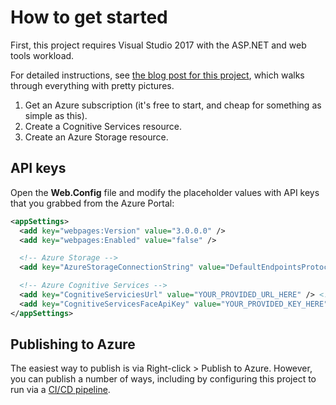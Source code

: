 # How to get started

First, this project requires Visual Studio 2017 with the ASP.NET and web tools workload.

For detailed instructions, see [the blog post for this project](https://blogs.msdn.microsoft.com/webdev/2018/02/05/learn-how-to-do-image-recognition-with-cognitive-services-and-asp-net), which walks through everything with pretty pictures.

1. Get an Azure subscription (it's free to start, and cheap for something as simple as this).
2. Create a Cognitive Services resource.
3. Create an Azure Storage resource.

## API keys

Open the **Web.Config** file and modify the placeholder values with API keys that you grabbed from the Azure Portal:

```xml
<appSettings>
  <add key="webpages:Version" value="3.0.0.0" />
  <add key="webpages:Enabled" value="false" />

  <!-- Azure Storage -->
  <add key="AzureStorageConnectionString" value="DefaultEndpointsProtocol=https;AccountName=account-name;AccountKey=account-key" />

  <!-- Azure Cognitive Services -->
  <add key="CognitiveServiciesUrl" value="YOUR_PROVIDED_URL_HERE" /> <!-- See here: https://azure.microsoft.comtry/cognitive-services/ -->
  <add key="CognitiveServicesFaceApiKey" value="YOUR_PROVIDED_KEY_HERE" /> <!-- See here: https://azure.microsoft.comtry/cognitive-services/ -->
</appSettings>
```

## Publishing to Azure

The easiest way to publish is via Right-click > Publish to Azure. However, you can publish a number of ways, including by configuring this project to run via a [CI/CD pipeline](https://docs.microsoft.com/en-us/vsts/build-release/apps/aspnet/build-aspnet-4?tabs=vsts).
